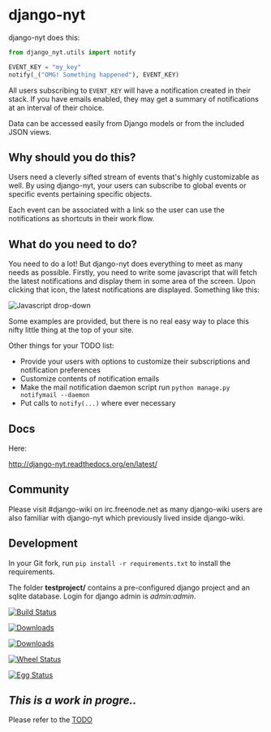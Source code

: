 django-nyt
=============

django-nyt does this:

```python
from django_nyt.utils import notify

EVENT_KEY = "my_key"
notify(_("OMG! Something happened"), EVENT_KEY)
```

All users subscribing to `EVENT_KEY` will have a notification created in their
stack. If you have emails enabled, they may get a summary of notifications at an
interval of their choice.

Data can be accessed easily from Django models or from the included JSON views.

Why should you do this?
-----------------------

Users need a cleverly sifted stream of events that's highly customizable as well.
By using django-nyt, your users can subscribe to global events or specific events
pertaining specific objects.

Each event can be associated with a link so the user can use the notifications as
shortcuts in their work flow.

What do you need to do?
-----------------------

You need to do a lot! But django-nyt does everything to meet as many needs as possible.
Firstly, you need to write some javascript that will fetch the latest notifications
and display them in some area of the screen. Upon clicking that icon, the latest
notifications are displayed. Something like this:

![Javascript drop-down](https://raw.githubusercontent.com/benjaoming/django-nyt/master/docs/misc/screenshot_dropdown.png)

Some examples are provided, but there is no real easy way to place this nifty
little thing at the top of your site.

Other things for your TODO list:

 * Provide your users with options to customize their subscriptions and notification preferences
 * Customize contents of notification emails
 * Make the mail notification daemon script run `python manage.py notifymail --daemon`
 * Put calls to `notify(...)` where ever necessary

Docs
-----

Here:

http://django-nyt.readthedocs.org/en/latest/

Community
---------

Please visit #django-wiki on irc.freenode.net as many django-wiki users are also familiar with django-nyt which previously lived inside django-wiki.

Development
------------

In your Git fork, run `pip install -r requirements.txt` to install the requirements.

The folder **testproject/** contains a pre-configured django project and an sqlite database. Login for django admin is *admin:admin*.

[![Build Status](https://travis-ci.org/benjaoming/django-nyt.png?branch=master)](https://travis-ci.org/benjaoming/django-nyt)

[![Downloads](https://pypip.in/d/django-nyt/badge.png)](https://pypi.python.org/pypi/django-nyt)

[![Downloads](https://pypip.in/v/django-nyt/badge.png)](https://pypi.python.org/pypi/django-nyt)

[![Wheel Status](https://pypip.in/wheel/django-ny/badge.svg)](https://pypi.python.org/pypi/django-nyt/)

[![Egg Status](https://pypip.in/egg/django-nyt/badge.svg)](https://pypi.python.org/pypi/django-nyt/)

*This is a work in progre..*
----------------------------

Please refer to the [TODO](https://github.com/benjaoming/django-nyt/blob/master/TODO.md)

